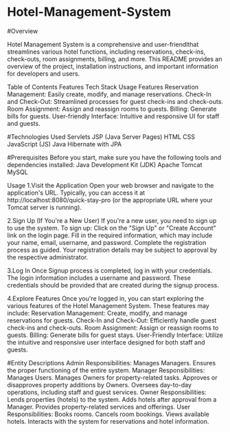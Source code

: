 # Hotel-Management-System
#Overview

Hotel Management System is a comprehensive and user-friendlthat streamlines various hotel functions, including reservations, check-ins, check-outs, room assignments, billing, and more. This README provides an overview of the project, installation instructions, and important information for developers and users.

Table of Contents
Features
Tech Stack
Usage
Features
Reservation Management: Easily create, modify, and manage reservations.
Check-In and Check-Out: Streamlined processes for guest check-ins and check-outs.
Room Assignment: Assign and reassign rooms to guests.
Billing: Generate bills for guests.
User-friendly Interface: Intuitive and responsive UI for staff and guests.

#Technologies Used
Servlets
JSP (Java Server Pages)
HTML
CSS
JavaScript (JS)
Java
Hibernate with JPA

#Prerequisites
Before you start, make sure you have the following tools and dependencies installed:
Java Development Kit (JDK)
Apache Tomcat
MySQL

Usage
1.Visit the Application
Open your web browser and navigate to the application's URL. Typically, you can access it at http://localhost:8080/quick-stay-pro (or the appropriate URL where your Tomcat server is running).

2.Sign Up (If You're a New User)
If you're a new user, you need to sign up to use the system. To sign up:
Click on the "Sign Up" or "Create Account" link on the login page.
Fill in the required information, which may include your name, email, username, and password.
Complete the registration process as guided.
Your registration details may be subject to approval by the respective administrator.

3.Log In
Once Signup process is completed, log in with your credentials. The login information includes a username and password. These credentials should be provided that are created during the signup process.

4.Explore Features
Once you're logged in, you can start exploring the various features of the Hotel Management System. These features may include:
Reservation Management: Create, modify, and manage reservations for guests.
Check-In and Check-Out: Efficiently handle guest check-ins and check-outs.
Room Assignment: Assign or reassign rooms to guests.
Billing: Generate bills for guest stays.
User-Friendly Interface: Utilize the intuitive and responsive user interface designed for both staff and guests.

#Entity Descriptions
Admin
Responsibilities:
Manages Managers.
Ensures the proper functioning of the entire system.
Manager
Responsibilities:
Manages Users.
Manages Owners for property-related tasks.
Approves or disapproves property additions by Owners.
Oversees day-to-day operations, including staff and guest services.
Owner
Responsibilities:
Lends properties (hotels) to the system.
Adds hotels after approval from a Manager.
Provides property-related services and offerings.
User
Responsibilities:
Books rooms.
Cancels room bookings.
Views available hotels.
Interacts with the system for reservations and hotel information.
